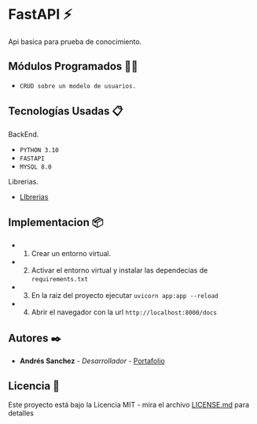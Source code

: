# FastAPI ⚡

Api basica para prueba de conocimiento.

## Módulos Programados 👨‍💻

* `CRUD sobre un modelo de usuarios.`

## Tecnologías Usadas 📋

BackEnd.

* `PYTHON 3.10`
* `FASTAPI`
* `MYSQL 8.0`

Librerias.
* [LIbrerias](requirements.txt)

## Implementacion 📦

* 1) Crear un entorno virtual.
* 2) Activar el entorno virtual y instalar las dependecias de `requirements.txt`
* 3) En la raiz del proyecto ejecutar `uvicorn app:app --reload`
* 4)  Abrir el navegador con la url `http://localhost:8000/docs`

## Autores ✒️

* **Andrés Sanchez** - *Desarrollador* - [Portafolio]()

## Licencia 📄

Este proyecto está bajo la Licencia MIT - mira el archivo [LICENSE.md](LICENSE.md) para detalles